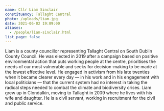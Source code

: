 ```yaml
---
name: Cllr Liam Sinclair
constituency: Tallaght Central
photo: /uploads/liam.jpg
date: 2021-06-02 19:09:00
aliases:
  - /people/liam-sinclair.html
list_page: false
---
```


Liam is a county councillor representing Tallaght Central on South Dublin County Council. He was elected in 2019 after a campaign based on positive environmental action that puts working people at the centre, prioritises the needs of our most vulnerable and seeks for decision-making to be made at the lowest effective level. He engaged in activism from his late twenties when it became clearer every day — in his work and in his engagement with local politicians — that the current system had no interest in taking the radical steps needed to combat the climate and biodiversity crises. Liam grew up in Clondalkin, moving to Tallaght in 2009 where he lives with his wife and daughter. He is a civil servant, working in recruitment for the civil and public service.
